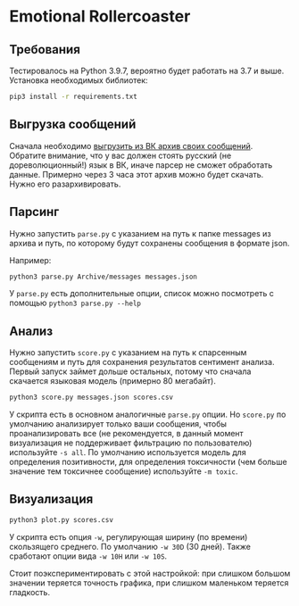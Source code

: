 # Emotional Rollercoaster
## Требования
Тестировалось на Python 3.9.7, вероятно будет работать на 3.7 и выше. Установка необходимых библиотек:
```bash
pip3 install -r requirements.txt
```

## Выгрузка сообщений
Сначала необходимо [выгрузить из ВК архив своих сообщений](https://vk.com/data_protection?section=rules&scroll_to_archive=1). Обратите внимание, что у вас должен стоять русский (не дореволюционный!) язык в ВК, иначе парсер не сможет обработать данные.
Примерно через 3 часа этот архив можно будет скачать. Нужно его разархивировать.

## Парсинг
Нужно запустить `parse.py` с указанием на путь к папке messages из архива и путь, по которому будут сохранены сообщения в формате json.

 Например:
```bash
python3 parse.py Archive/messages messages.json
```

У `parse.py` есть дополнительные опции, список можно посмотреть с помощью `python3 parse.py --help`

## Анализ
Нужно запустить `score.py` с указанием на путь к спарсенным сообщениям и путь для сохранения результатов сентимент анализа.
Первый запуск займет дольше остальных, потому что сначала скачается языковая модель (примерно 80 мегабайт).
```bash
python3 score.py messages.json scores.csv
```
У скрипта есть в основном аналогичные `parse.py` опции. Но `score.py` по умолчанию анализирует только ваши сообщения, чтобы проанализировать все (не рекомендуется, в данный момент визуализация не поддерживает фильтрацию по пользователю) используйте `-s all`.
По умолчанию используется модель для определения позитивности, для определения токсичности (чем больше значение тем токсичнее сообщение) используйте `-m toxic`.

## Визуализация
```bash
python3 plot.py scores.csv
```
У скрипта есть опция `-w`, регулирующая ширину (по времени) скользящего среднего. По умолчанию `-w 30D` (30 дней). Также сработают опции вида `-w 10H` или `-w 10S`.

Стоит поэкспериментировать с этой настройкой: при слишком большом значении теряется точность графика, при слишком маленьком теряется гладкость.
